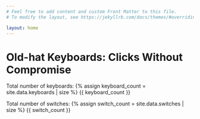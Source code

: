```yaml
---
# Feel free to add content and custom Front Matter to this file.
# To modify the layout, see https://jekyllrb.com/docs/themes/#overriding-theme-defaults

layout: home
---
```

# Old-hat Keyboards: Clicks Without Compromise

  
  Total number of keyboards: 
    {% assign keyboard_count = site.data.keyboards | size %}
    {{ keyboard_count }}

Total number of switches: 
{% assign switch_count = site.data.switches | size %}
    {{ switch_count }}
